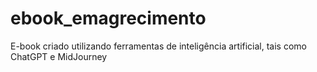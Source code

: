 # ebook_emagrecimento
E-book criado utilizando ferramentas de inteligência artificial, tais como ChatGPT e MidJourney

